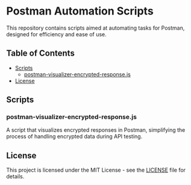 # Postman Automation Scripts

This repository contains scripts aimed at automating tasks for Postman, designed for efficiency and ease of use.

## Table of Contents

- [Scripts](#scripts)
  - [postman-visualizer-encrypted-response.js](https://github.com/prashan-s/Postman/blob/main/postman-visualizer-encrypted-response.js)
- [License](#license)

## Scripts

### postman-visualizer-encrypted-response.js

A script that visualizes encrypted responses in Postman, simplifying the process of handling encrypted data during API testing.

## License

This project is licensed under the MIT License - see the [LICENSE](LICENSE) file for details.
